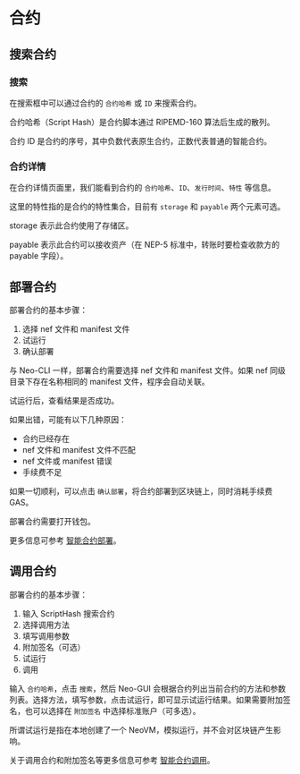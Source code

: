 # 合约



## 搜索合约

### 搜索

在搜索框中可以通过合约的 `合约哈希` 或 `ID` 来搜索合约。

合约哈希（Script Hash）是合约脚本通过 RIPEMD-160 算法后生成的散列。

合约 ID 是合约的序号，其中负数代表原生合约，正数代表普通的智能合约。

### 合约详情

在合约详情页面里，我们能看到合约的 `合约哈希`、`ID`、`发行时间`、`特性` 等信息。

这里的特性指的是合约的特性集合，目前有 `storage` 和 `payable` 两个元素可选。

storage 表示此合约使用了存储区。

payable 表示此合约可以接收资产（在 NEP-5 标准中，转账时要检查收款方的 payable 字段）。

## 部署合约

部署合约的基本步骤：

1. 选择 nef 文件和 manifest 文件
2. 试运行
3. 确认部署

与 Neo-CLI 一样，部署合约需要选择 nef 文件和 manifest 文件。如果 nef 同级目录下存在名称相同的 manifest 文件，程序会自动关联。

试运行后，查看结果是否成功。

如果出错，可能有以下几种原因：

- 合约已经存在
- nef 文件和 manifest 文件不匹配
- nef 文件或 manifest 错误
- 手续费不足

如果一切顺利，可以点击  `确认部署`，将合约部署到区块链上，同时消耗手续费 GAS。

部署合约需要打开钱包。

更多信息可参考 [智能合约部署](../../sc/deploy/deploy.md)。

## 调用合约

部署合约的基本步骤：

1. 输入 ScriptHash 搜索合约
2. 选择调用方法
3. 填写调用参数
4. 附加签名（可选）
5. 试运行
6. 调用

输入 `合约哈希`，点击 `搜索`，然后 Neo-GUI 会根据合约列出当前合约的方法和参数列表。选择方法，填写参数，点击试运行，即可显示试运行结果。如果需要附加签名，也可以选择在 `附加签名` 中选择标准账户（可多选）。

所谓试运行是指在本地创建了一个 NeoVM，模拟运行，并不会对区块链产生影响。

关于调用合约和附加签名等更多信息可参考 [智能合约调用](../../sc/deploy/invoke.md)。
